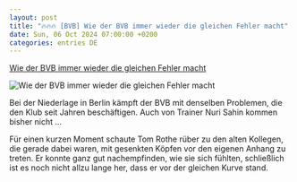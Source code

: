 ```yaml
---
layout: post
title: "🔥🔥🔥 [BVB] Wie der BVB immer wieder die gleichen Fehler macht"
date: Sun, 06 Oct 2024 07:00:00 +0200
categories: entries DE
---
```

[Wie der BVB immer wieder die gleichen Fehler macht](https://www.faz.net/aktuell/sport/fussball/bundesliga/wie-der-bvb-immer-wieder-die-gleichen-fehler-macht-110029277.html)

![Wie der BVB immer wieder die gleichen Fehler macht](https://media0.faz.net/ppmedia/aktuell/sport/204948491/1.10029286/facebook_teaser_fplus/bild-des-jammers-bvb-trainer.jpg)

Bei der Niederlage in Berlin kämpft der BVB mit denselben Problemen, die den Klub seit Jahren beschäftigen. Auch von Trainer Nuri Sahin kommen bisher nicht ...

Für einen kurzen Moment schaute Tom Rothe rüber zu den alten Kollegen, die gerade dabei waren, mit gesenkten Köpfen vor den eigenen Anhang zu treten. Er konnte ganz gut nachempfinden, wie sie sich fühlten, schließlich ist es noch nicht allzu lange her, dass er vor der gleichen Kurve stand.

